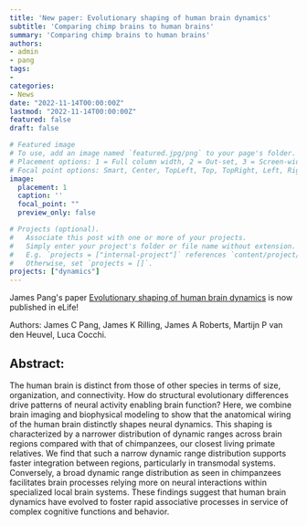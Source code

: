 ```yaml
---
title: 'New paper: Evolutionary shaping of human brain dynamics'
subtitle: 'Comparing chimp brains to human brains'
summary: 'Comparing chimp brains to human brains'
authors:
- admin
- pang
tags:
- 
categories:
- News
date: "2022-11-14T00:00:00Z"
lastmod: "2022-11-14T00:00:00Z"
featured: false
draft: false

# Featured image
# To use, add an image named `featured.jpg/png` to your page's folder.
# Placement options: 1 = Full column width, 2 = Out-set, 3 = Screen-width
# Focal point options: Smart, Center, TopLeft, Top, TopRight, Left, Right, BottomLeft, Bottom, BottomRight
image:
  placement: 1
  caption: ''
  focal_point: ""
  preview_only: false

# Projects (optional).
#   Associate this post with one or more of your projects.
#   Simply enter your project's folder or file name without extension.
#   E.g. `projects = ["internal-project"]` references `content/project/deep-learning/index.md`.
#   Otherwise, set `projects = []`.
projects: ["dynamics"]
---
```


James Pang's paper [Evolutionary shaping of human brain dynamics](https://elifesciences.org/articles/80627) is now published in eLife!

Authors: James C Pang, James K Rilling, James A Roberts, Martijn P van den Heuvel, Luca Cocchi.

## Abstract:

The human brain is distinct from those of other species in terms of size, organization, and connectivity. How do structural evolutionary differences drive patterns of neural activity enabling brain function? Here, we combine brain imaging and biophysical modeling to show that the anatomical wiring of the human brain distinctly shapes neural dynamics. This shaping is characterized by a narrower distribution of dynamic ranges across brain regions compared with that of chimpanzees, our closest living primate relatives. We find that such a narrow dynamic range distribution supports faster integration between regions, particularly in transmodal systems. Conversely, a broad dynamic range distribution as seen in chimpanzees facilitates brain processes relying more on neural interactions within specialized local brain systems. These findings suggest that human brain dynamics have evolved to foster rapid associative processes in service of complex cognitive functions and behavior.